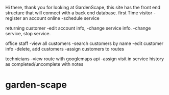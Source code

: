 Hi there, thank you for looking at GardenScape, this site has the front end structure 
that will connect with a back end database.
first Time visitor
-register an account online
-schedule service

returning customer
-edit account info,
-change service info. 
-change service, stop service.

office staff
-view all customers 
-search customers by name
-edit customer info
-delete, add customers
-assign customers to routes

technicians
-view route with googlemaps api
-assign visit in service history as completed/uncomplete with notes


# garden-scape
